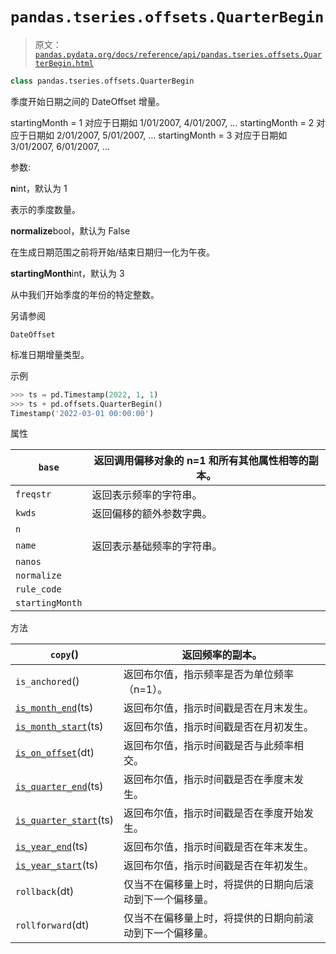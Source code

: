 # `pandas.tseries.offsets.QuarterBegin`

> 原文：[`pandas.pydata.org/docs/reference/api/pandas.tseries.offsets.QuarterBegin.html`](https://pandas.pydata.org/docs/reference/api/pandas.tseries.offsets.QuarterBegin.html)

```py
class pandas.tseries.offsets.QuarterBegin
```

季度开始日期之间的 DateOffset 增量。

startingMonth = 1 对应于日期如 1/01/2007, 4/01/2007, … startingMonth = 2 对应于日期如 2/01/2007, 5/01/2007, … startingMonth = 3 对应于日期如 3/01/2007, 6/01/2007, …

参数:

**n**int，默认为 1

表示的季度数量。

**normalize**bool，默认为 False

在生成日期范围之前将开始/结束日期归一化为午夜。

**startingMonth**int，默认为 3

从中我们开始季度的年份的特定整数。

另请参阅

`DateOffset`

标准日期增量类型。

示例

```py
>>> ts = pd.Timestamp(2022, 1, 1)
>>> ts + pd.offsets.QuarterBegin()
Timestamp('2022-03-01 00:00:00') 
```

属性

| `base` | 返回调用偏移对象的 n=1 和所有其他属性相等的副本。 |
| --- | --- |
| `freqstr` | 返回表示频率的字符串。 |
| `kwds` | 返回偏移的额外参数字典。 |
| `n` |  |
| `name` | 返回表示基础频率的字符串。 |
| `nanos` |  |
| `normalize` |  |
| `rule_code` |  |
| `startingMonth` |  |

方法

| `copy`() | 返回频率的副本。 |
| --- | --- |
| `is_anchored`() | 返回布尔值，指示频率是否为单位频率（n=1）。 |
| [`is_month_end`](https://pandas.pydata.org/docs/reference/api/pandas.tseries.offsets.QuarterBegin.is_month_end.html#pandas.tseries.offsets.QuarterBegin.is_month_end "pandas.tseries.offsets.QuarterBegin.is_month_end")(ts) | 返回布尔值，指示时间戳是否在月末发生。 |
| [`is_month_start`](https://pandas.pydata.org/docs/reference/api/pandas.tseries.offsets.QuarterBegin.is_month_start.html#pandas.tseries.offsets.QuarterBegin.is_month_start "pandas.tseries.offsets.QuarterBegin.is_month_start")(ts) | 返回布尔值，指示时间戳是否在月初发生。 |
| [`is_on_offset`](https://pandas.pydata.org/docs/reference/api/pandas.tseries.offsets.QuarterBegin.is_on_offset.html#pandas.tseries.offsets.QuarterBegin.is_on_offset "pandas.tseries.offsets.QuarterBegin.is_on_offset")(dt) | 返回布尔值，指示时间戳是否与此频率相交。 |
| [`is_quarter_end`](https://pandas.pydata.org/docs/reference/api/pandas.tseries.offsets.QuarterBegin.is_quarter_end.html#pandas.tseries.offsets.QuarterBegin.is_quarter_end "pandas.tseries.offsets.QuarterBegin.is_quarter_end")(ts) | 返回布尔值，指示时间戳是否在季度末发生。 |
| [`is_quarter_start`](https://pandas.pydata.org/docs/reference/api/pandas.tseries.offsets.QuarterBegin.is_quarter_start.html#pandas.tseries.offsets.QuarterBegin.is_quarter_start "pandas.tseries.offsets.QuarterBegin.is_quarter_start")(ts) | 返回布尔值，指示时间戳是否在季度开始发生。 |
| [`is_year_end`](https://pandas.pydata.org/docs/reference/api/pandas.tseries.offsets.QuarterBegin.is_year_end.html#pandas.tseries.offsets.QuarterBegin.is_year_end "pandas.tseries.offsets.QuarterBegin.is_year_end")(ts) | 返回布尔值，指示时间戳是否在年末发生。 |
| [`is_year_start`](https://pandas.pydata.org/docs/reference/api/pandas.tseries.offsets.QuarterBegin.is_year_start.html#pandas.tseries.offsets.QuarterBegin.is_year_start "pandas.tseries.offsets.QuarterBegin.is_year_start")(ts) | 返回布尔值，指示时间戳是否在年初发生。 |
| `rollback`(dt) | 仅当不在偏移量上时，将提供的日期向后滚动到下一个偏移量。 |
| `rollforward`(dt) | 仅当不在偏移量上时，将提供的日期向前滚动到下一个偏移量。 |
